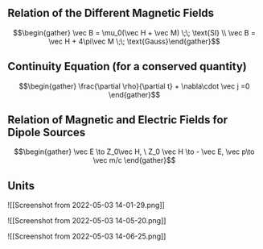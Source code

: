 ## Relation of the Different Magnetic Fields
$$\begin{gather} \vec B = \mu_0(\vec H + \vec M) \;\; \text{SI} \\ \vec B = \vec H + 4\pi\vec M \;\;  \text{Gauss}\end{gather}$$
## Continuity Equation (for a conserved quantity)
$$\begin{gather} \frac{\partial \rho}{\partial t} + \nabla\cdot \vec j =0 \end{gather}$$
## Relation of Magnetic and Electric Fields for Dipole Sources
$$\begin{gather} \vec E \to Z_0\vec H, \ Z_0 \vec H \to - \vec E, \vec p\to \vec m/c \end{gather}$$

## Units
![[Screenshot from 2022-05-03 14-01-29.png]]

![[Screenshot from 2022-05-03 14-05-20.png]]

![[Screenshot from 2022-05-03 14-06-25.png]]
